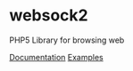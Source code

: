 # websock2
PHP5 Library for browsing web

[Documentation](http://kaimi-ru.github.io/websock2/)
[Examples](http://kaimi-ru.github.io/websock2/examples/)
